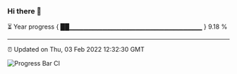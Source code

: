 ### Hi there 👋

⏳ Year progress { ██▁▁▁▁▁▁▁▁▁▁▁▁▁▁▁▁▁▁▁▁▁▁▁▁▁▁▁▁ } 9.18 %

---

⏰ Updated on Thu, 03 Feb 2022 12:32:30 GMT

![Progress Bar CI](https://github.com/ZhaoGui/ZhaoGui/workflows/Progress%20Bar%20CI/badge.svg)
